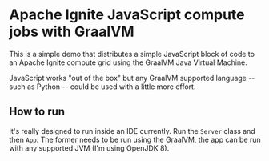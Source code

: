# Apache Ignite JavaScript compute jobs with GraalVM

This is a simple demo that distributes a simple JavaScript block of
code to an Apache Ignite compute grid using the GraalVM Java Virtual
Machine.

JavaScript works "out of the box" but any GraalVM supported
language -- such as Python -- could be used with a little more effort.

## How to run

It's really designed to run inside an IDE currently. Run the
`Server` class and then `App`. The former needs to be run using
the GraalVM, the app can be run with any supported JVM (I'm using
OpenJDK 8).